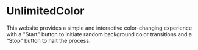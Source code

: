 # UnlimitedColor
This website provides a simple and interactive color-changing experience with a "Start" button to initiate random background color transitions and a "Stop" button to halt the process.
